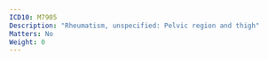```yaml
---
ICD10: M7905
Description: "Rheumatism, unspecified: Pelvic region and thigh"
Matters: No
Weight: 0
---
```


